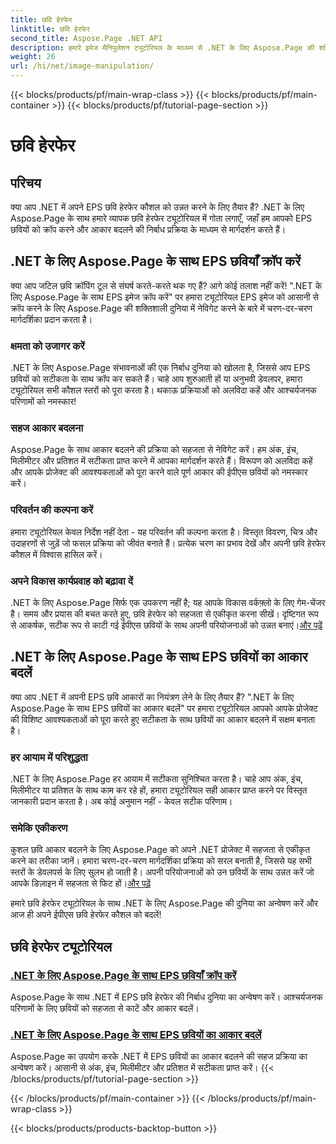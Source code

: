 ```yaml
---
title: छवि हेरफेर
linktitle: छवि हेरफेर
second_title: Aspose.Page .NET API
description: हमारे इमेज मैनिपुलेशन ट्यूटोरियल के माध्यम से .NET के लिए Aspose.Page की शक्ति का पता लगाएं। आश्चर्यजनक और सटीक परिणामों के लिए आसानी से ईपीएस छवियों को काटें और आकार बदलें।
weight: 26
url: /hi/net/image-manipulation/
---
```


{{< blocks/products/pf/main-wrap-class >}}
{{< blocks/products/pf/main-container >}}
{{< blocks/products/pf/tutorial-page-section >}}

# छवि हेरफेर

## परिचय

क्या आप .NET में अपने EPS छवि हेरफेर कौशल को उन्नत करने के लिए तैयार हैं? .NET के लिए Aspose.Page के साथ हमारे व्यापक छवि हेरफेर ट्यूटोरियल में गोता लगाएँ, जहाँ हम आपको EPS छवियों को क्रॉप करने और आकार बदलने की निर्बाध प्रक्रिया के माध्यम से मार्गदर्शन करते हैं।

## .NET के लिए Aspose.Page के साथ EPS छवियाँ क्रॉप करें
क्या आप जटिल छवि क्रॉपिंग टूल से संघर्ष करते-करते थक गए हैं? आगे कोई तलाश नहीं करें! ".NET के लिए Aspose.Page के साथ EPS इमेज क्रॉप करें" पर हमारा ट्यूटोरियल EPS इमेज को आसानी से क्रॉप करने के लिए Aspose.Page की शक्तिशाली दुनिया में नेविगेट करने के बारे में चरण-दर-चरण मार्गदर्शिका प्रदान करता है।

### क्षमता को उजागर करें
.NET के लिए Aspose.Page संभावनाओं की एक निर्बाध दुनिया को खोलता है, जिससे आप EPS छवियों को सटीकता के साथ क्रॉप कर सकते हैं। चाहे आप शुरुआती हों या अनुभवी डेवलपर, हमारा ट्यूटोरियल सभी कौशल स्तरों को पूरा करता है। थकाऊ प्रक्रियाओं को अलविदा कहें और आश्चर्यजनक परिणामों को नमस्कार!

### सहज आकार बदलना
Aspose.Page के साथ आकार बदलने की प्रक्रिया को सहजता से नेविगेट करें। हम अंक, इंच, मिलीमीटर और प्रतिशत में सटीकता प्राप्त करने में आपका मार्गदर्शन करते हैं। विरूपण को अलविदा कहें और आपके प्रोजेक्ट की आवश्यकताओं को पूरा करने वाले पूर्ण आकार की ईपीएस छवियों को नमस्कार करें।

### परिवर्तन की कल्पना करें
हमारा ट्यूटोरियल केवल निर्देश नहीं देता - यह परिवर्तन की कल्पना करता है। विस्तृत विवरण, चित्र और उदाहरणों से जुड़ें जो फसल प्रक्रिया को जीवंत बनाते हैं। प्रत्येक चरण का प्रभाव देखें और अपनी छवि हेरफेर कौशल में विश्वास हासिल करें।

### अपने विकास कार्यप्रवाह को बढ़ावा दें
 .NET के लिए Aspose.Page सिर्फ एक उपकरण नहीं है; यह आपके विकास वर्कफ़्लो के लिए गेम-चेंजर है। समय और प्रयास की बचत करते हुए, छवि हेरफेर को सहजता से एकीकृत करना सीखें। दृष्टिगत रूप से आकर्षक, सटीक रूप से काटी गई ईपीएस छवियों के साथ अपनी परियोजनाओं को उन्नत बनाएं।[और पढ़ें](./crop-eps-images/)

## .NET के लिए Aspose.Page के साथ EPS छवियों का आकार बदलें
क्या आप .NET में अपनी EPS छवि आकारों का नियंत्रण लेने के लिए तैयार हैं? ".NET के लिए Aspose.Page के साथ EPS छवियों का आकार बदलें" पर हमारा ट्यूटोरियल आपको आपके प्रोजेक्ट की विशिष्ट आवश्यकताओं को पूरा करते हुए सटीकता के साथ छवियों का आकार बदलने में सक्षम बनाता है।

### हर आयाम में परिशुद्धता
.NET के लिए Aspose.Page हर आयाम में सटीकता सुनिश्चित करता है। चाहे आप अंक, इंच, मिलीमीटर या प्रतिशत के साथ काम कर रहे हों, हमारा ट्यूटोरियल सही आकार प्राप्त करने पर विस्तृत जानकारी प्रदान करता है। अब कोई अनुमान नहीं - केवल सटीक परिणाम।

### समेकि एकीकरण
 कुशल छवि आकार बदलने के लिए Aspose.Page को अपने .NET प्रोजेक्ट में सहजता से एकीकृत करने का तरीका जानें। हमारा चरण-दर-चरण मार्गदर्शिका प्रक्रिया को सरल बनाती है, जिससे यह सभी स्तरों के डेवलपर्स के लिए सुलभ हो जाती है। अपनी परियोजनाओं को उन छवियों के साथ उन्नत करें जो आपके डिज़ाइन में सहजता से फिट हों।[और पढ़ें](./resize-eps-images/)

हमारे छवि हेरफेर ट्यूटोरियल के साथ .NET के लिए Aspose.Page की दुनिया का अन्वेषण करें और आज ही अपने ईपीएस छवि हेरफेर कौशल को बदलें!
## छवि हेरफेर ट्यूटोरियल
### [.NET के लिए Aspose.Page के साथ EPS छवियाँ क्रॉप करें](./crop-eps-images/)
Aspose.Page के साथ .NET में EPS छवि हेरफेर की निर्बाध दुनिया का अन्वेषण करें। आश्चर्यजनक परिणामों के लिए छवियों को सहजता से काटें और आकार बदलें।
### [.NET के लिए Aspose.Page के साथ EPS छवियों का आकार बदलें](./resize-eps-images/)
Aspose.Page का उपयोग करके .NET में EPS छवियों का आकार बदलने की सहज प्रक्रिया का अन्वेषण करें। आसानी से अंक, इंच, मिलीमीटर और प्रतिशत में सटीकता प्राप्त करें।
{{< /blocks/products/pf/tutorial-page-section >}}

{{< /blocks/products/pf/main-container >}}
{{< /blocks/products/pf/main-wrap-class >}}

{{< blocks/products/products-backtop-button >}}
